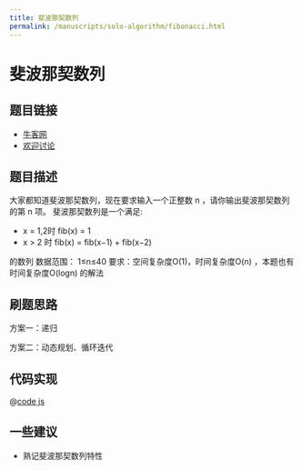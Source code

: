 ```yaml
---
title: 斐波那契数列
permalink: /manuscripts/solo-algorithm/fibonacci.html
---
```


# 斐波那契数列


## 题目链接

- [牛客网](https://www.nowcoder.com/practice/c6c7742f5ba7442aada113136ddea0c3)
- [欢迎讨论]()

## 题目描述

大家都知道斐波那契数列，现在要求输入一个正整数 n ，请你输出斐波那契数列的第 n 项。
斐波那契数列是一个满足:

- x = 1,2时   fib(x) = 1
- x > 2  时   fib(x) = fib(x−1) + fib(x−2)

的数列
数据范围： 1≤n≤40
要求：空间复杂度O(1)，时间复杂度O(n) ，本题也有时间复杂度O(logn) 的解法

## 刷题思路

方案一：递归

方案二：动态规划、循环迭代

## 代码实现

@[code js](@code/algorithm/interview-101/fibonacci.js)


## 一些建议

- 熟记斐波那契数列特性